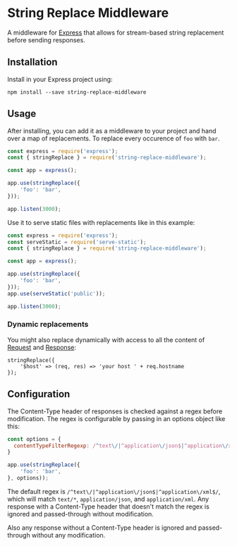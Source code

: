 # String Replace Middleware

A middleware for [Express](http://expressjs.com/) that allows for stream-based string replacement before sending responses.

## Installation

Install in your Express project using:

```
npm install --save string-replace-middleware
```

## Usage

After installing, you can add it as a middleware to your project and hand over a map of replacements. To replace every occurence of `foo` with `bar`.

```javascript
const express = require('express');
const { stringReplace } = require('string-replace-middleware');

const app = express();

app.use(stringReplace({
    'foo': 'bar',
}));

app.listen(3000);
```

Use it to serve static files with replacements like in this example:

```javascript
const express = require('express');
const serveStatic = require('serve-static');
const { stringReplace } = require('string-replace-middleware');

const app = express();

app.use(stringReplace({
    'foo': 'bar',
}));
app.use(serveStatic('public'));

app.listen(3000);
```
### Dynamic replacements

You might also replace dynamically with access to all the content of [Request](https://expressjs.com/de/api.html#req) and [Response](https://expressjs.com/de/api.html#res):

```
stringReplace({
    '$host' => (req, res) => 'your host ' + req.hostname
});
```

## Configuration

The Content-Type header of responses is checked against a regex before modification. The regex is configurable by passing in
an options object like this:

```javascript
const options = {
  contentTypeFilterRegexp: /^text\/|^application\/json$|^application\/xml$/,
}

app.use(stringReplace({
    'foo': 'bar',
}, options));
```

The default regex is `/^text\/|^application\/json$|^application\/xml$/`, which will match `text/*`, `application/json`, and `application/xml`. Any response with a Content-Type header that doesn't match the regex is ignored and passed-through without modification. 

Also any response without a Content-Type header is ignored and passed-through without any modification.
